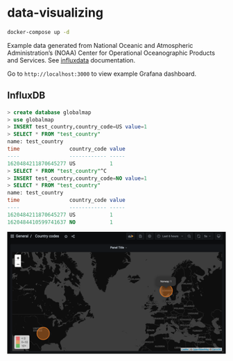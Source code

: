 # data-visualizing

```bash
docker-compose up -d
```

Example data generated from National Oceanic and Atmospheric Administration’s (NOAA) Center for Operational Oceanographic Products and Services. See [influxdata](https://docs.influxdata.com/influxdb/v1.8/query_language/sample-data) documentation.

Go to ```http://localhost:3000``` to view example Grafana dashboard.

## InfluxDB

```SQL
> create database globalmap
> use globalmap
> INSERT test_country,country_code=US value=1
> SELECT * FROM "test_country"
name: test_country
time                country_code value
----                ------------ -----
1620484211870645277 US           1
> SELECT * FROM "test_country"^C
> INSERT test_country,country_code=NO value=1
> SELECT * FROM "test_country"
name: test_country
time                country_code value
----                ------------ -----
1620484211870645277 US           1
1620484410599741637 NO           1
```

![country_codes](images/country_codes.png)
